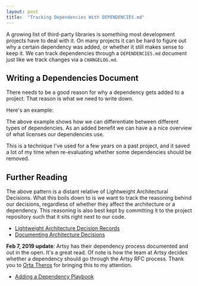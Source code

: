 ```yaml
---
layout: post
title:  "Tracking Dependencies With DEPENDENCIES.md"
---
```


A growing list of third-party libraries is something most development projects have to deal with it. On many projects it can be hard to figure out why a certain dependency was added, or whether it still makes sense to keep it. We can track dependencies through a `DEPENDENCIES.md` document just like we track changes via a `CHANGELOG.md`.

## Writing a Dependencies Document

There needs to be a good reason for why a dependency gets added to a project. That reason is what we need to write down.

Here's an example:

<script src="https://gist.github.com/ksm/9b717002c16156b06a695f4d67ed2d7a.js"></script>

The above example shows how we can differentiate between different types of dependencies. As an added benefit we can have a a nice overview of what licenses our dependencies use.

This is a technique I've used for a few years on a past project, and it saved a lot of my time when re-evaluating whether some dependencies should be removed. 

## Further Reading

The above pattern is a distant relative of Lightweight Architectural Decisions. What this boils down to is we want to track the reasoning behind our decisions, regardless of whether they affect the architecture or a dependency. This reasoning is also best kept by committing it to the project repository such that it sits right next to our code.

- [Lightweight Architecture Decision Records](https://www.thoughtworks.com/radar/techniques/lightweight-architecture-decision-records)
- [Documenting Architecture Decisions](http://thinkrelevance.com/blog/2011/11/15/documenting-architecture-decisions)

**Feb 7, 2019 update**: Artsy has their dependency process documented and out in the open. It's a great read. Of note is how the team at Artsy decides whether a dependency should go through the Artsy RFC process. Thank you to [Orta Therox](https://twitter.com/orta) for bringing this to my attention.

- [Adding a Dependency Playbook](https://github.com/artsy/README/blob/master/playbooks/dependencies.md)
